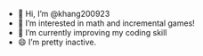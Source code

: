 - 👋 Hi, I’m @khang200923
- 👀 I’m interested in math and incremental games!
- 🌱 I’m currently improving my coding skill
- 😄 I’m pretty inactive.

<!---
khang200923/khang200923 is a ✨ special ✨ repository because its `README.md` (this file) appears on your GitHub profile.
You can click the Preview link to take a look at your changes.
--->
